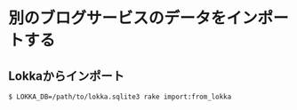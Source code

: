 

# 別のブログサービスのデータをインポートする

## Lokkaからインポート

    $ LOKKA_DB=/path/to/lokka.sqlite3 rake import:from_lokka
